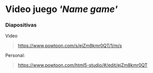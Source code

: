 # Video juego *'Name game'*

### Diapositivas

Video
> https://www.powtoon.com/s/ejZm8kmr0QT/1/m/s

Personal:
> https://www.powtoon.com/html5-studio/#/edit/ejZm8kmr0QT

